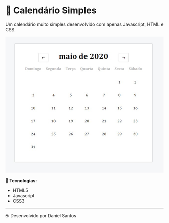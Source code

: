 # :calendar: Calendário Simples

<p align="justify">
Um calendário muito simples desenvolvido com apenas Javascript, HTML e CSS.
</p>

![preview](.github/preview.jpg)

**:rocket: Tecnologias:**

- HTML5
- Javascript
- CSS3


---

:coffee: Desenvolvido por Daniel Santos